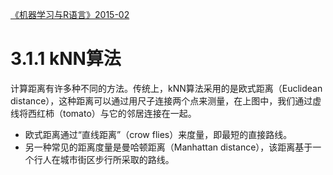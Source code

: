 [《机器学习与R语言》2015-02](https://weread.qq.com/web/reader/1dd324805cfaa91ddc0ca3d)


# 3.1.1 kNN算法

计算距离有许多种不同的方法。传统上，kNN算法采用的是欧式距离（Euclidean distance），这种距离可以通过用尺子连接两个点来测量，在上图中，我们通过虚线将西红柿（tomato）与它的邻居连接在一起。
* 欧式距离通过“直线距离”（crow flies）来度量，即最短的直接路线。
* 另一种常见的距离度量是曼哈顿距离（Manhattan distance），该距离基于一个行人在城市街区步行所采取的路线。
